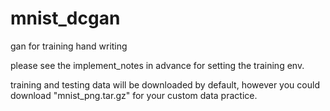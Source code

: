 # mnist_dcgan
gan for training hand writing

please see the implement_notes in advance for setting the training env.

training and testing data will be downloaded by default, however you could download "mnist_png.tar.gz" for your custom data practice.
